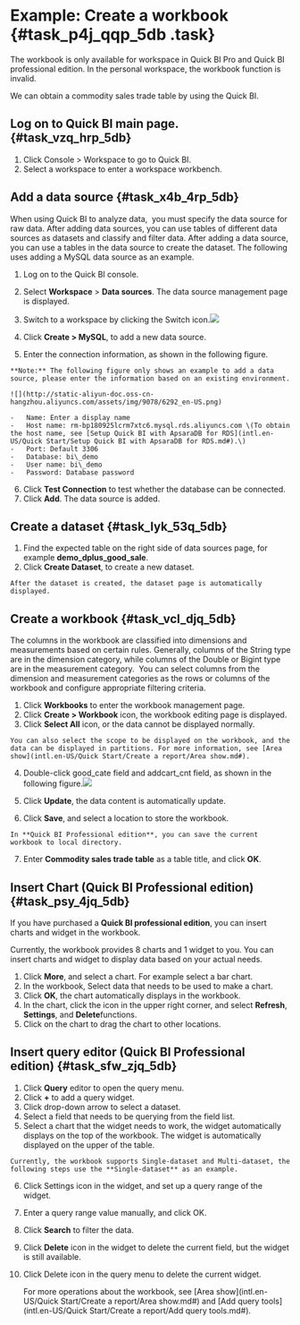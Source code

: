 # Example: Create a workbook {#task_p4j_qqp_5db .task}

The workbook is only available for workspace in Quick BI Pro and Quick BI professional edition. In the personal workspace, the workbook function is invalid.

We can obtain a commodity sales trade table by using the Quick BI.

## Log on to Quick BI main page. {#task_vzq_hrp_5db}

1.   Click Console \> Workspace to go to Quick BI. 
2.   Select a workspace to enter a workspace workbench.  

## Add a data source {#task_x4b_4rp_5db}

When using Quick BI to analyze data,  you must specify the data source for raw data. After adding data sources, you can use tables of different data sources as datasets and classify and filter data. After adding a data source, you can use a tables in the data source to create the dataset. The following uses adding a MySQL data source as an example.

1.   Log on to the Quick BI console. 
2.   Select **Workspace** \> **Data sources**. The data source management page is displayed. 
3.  Switch to a workspace by clicking the Switch icon.![](http://static-aliyun-doc.oss-cn-hangzhou.aliyuncs.com/assets/img/9078/6291_en-US.png)

 
4.   Click **Create \> MySQL**, to add a new data source. 
5.   Enter the connection information, as shown in the following figure. 

    **Note:** The following figure only shows an example to add a data source, please enter the information based on an existing environment.

    ![](http://static-aliyun-doc.oss-cn-hangzhou.aliyuncs.com/assets/img/9078/6292_en-US.png)

    -   Name: Enter a display name
    -   Host name: rm-bp180925lcrm7xtc6.mysql.rds.aliyuncs.com \(To obtain the host name, see [Setup Quick BI with ApsaraDB for RDS](intl.en-US/Quick Start/Setup Quick BI with ApsaraDB for RDS.md#).\)
    -   Port: Default 3306
    -   Database: bi\_demo
    -   User name: bi\_demo
    -   Password: Database password
6.   Click **Test Connection** to test whether the database can be connected. 
7.   Click **Add**. The data source is added. 

## Create a dataset {#task_lyk_53q_5db}

1.   Find the expected table on the right side of data sources page, for example **demo\_dplus\_good\_sale**. 
2.   Click **Create Dataset**, to create a new dataset. 

    After the dataset is created, the dataset page is automatically displayed.


## Create a workbook {#task_vcl_djq_5db}

The columns in the workbook are classified into dimensions and measurements based on certain rules. Generally, columns of the String type are in the dimension category, while columns of the Double or Bigint type are in the measurement category.  You can select columns from the dimension and measurement categories as the rows or columns of the workbook and configure appropriate filtering criteria.

1.  Click **Workbooks** to enter the workbook management page. 
2.   Click **Create \> Workbook** icon, the workbook editing page is displayed. 
3.   Click **Select All** icon, or the data cannot be displayed normally. 

    You can also select the scope to be displayed on the workbook, and the data can be displayed in partitions. For more information, see [Area show](intl.en-US/Quick Start/Create a report/Area show.md#).

4.  Double-click good\_cate field and addcart\_cnt field, as shown in the following figure.![](http://static-aliyun-doc.oss-cn-hangzhou.aliyuncs.com/assets/img/9078/6296_en-US.png)

 
5.   Click **Update**, the data content is automatically update. 
6.   Click **Save**, and select a location to store the workbook. 

    In **Quick BI Professional edition**, you can save the current workbook to local directory.

7.  Enter **Commodity sales trade table** as a table title, and click **OK**. 

## Insert Chart \(Quick BI Professional edition\) {#task_psy_4jq_5db}

If you have purchased a **Quick BI professional edition**, you can insert charts and widget in the workbook.

Currently, the workbook provides 8 charts and 1 widget to you. You can insert charts and widget to display data based on your actual needs.

1.  Click **More**, and select a chart. For example select a bar chart. 
2.  In the workbook, Select data that needs to be used to make a chart. 
3.  Click **OK**, the chart automatically displays in the workbook. 
4.  In the chart, click the icon in the upper right corner, and select **Refresh**, **Settings**, and **Delete**functions. 
5.   Click on the chart to drag the chart to other locations. 

## Insert query editor \(Quick BI Professional edition\) {#task_sfw_zjq_5db}

1.  Click **Query** editor to open the query menu. 
2.  Click **+** to add a query widget. 
3.   Click drop-down arrow to select a dataset. 
4.  Select a field that needs to be querying from the field list. 
5.   Select a chart that the widget needs to work, the widget automatically displays on the top of the workbook. The widget is automatically displayed on the upper of the table. 

    Currently, the workbook supports Single-dataset and Multi-dataset, the following steps use the **Single-dataset** as an example.

6.  Click Settings icon in the widget, and set up a query range of the widget. 
7.  Enter a query range value manually, and click OK. 
8.   Click **Search** to filter the data. 
9.  Click **Delete** icon in the widget to delete the current field, but the widget is still available. 
10. Click Delete icon in the query menu to delete the current widget. 

    For more operations about the workbook, see [Area show](intl.en-US/Quick Start/Create a report/Area show.md#) and [Add query tools](intl.en-US/Quick Start/Create a report/Add query tools.md#).


